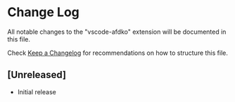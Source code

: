 # Change Log

All notable changes to the "vscode-afdko" extension will be documented in this file.

Check [Keep a Changelog](http://keepachangelog.com/) for recommendations on how to structure this file.

## [Unreleased]

- Initial release